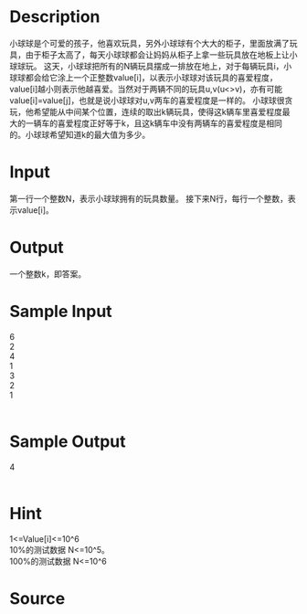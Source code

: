 
# Description

<div class="content">小球球是个可爱的孩子，他喜欢玩具，另外小球球有个大大的柜子，里面放满了玩具，由于柜子太高了，每天小球球都会让妈妈从柜子上拿一些玩具放在地板上让小球球玩。
这天，小球球把所有的N辆玩具摆成一排放在地上，对于每辆玩具i，小球球都会给它涂上一个正整数value[i]，以表示小球球对该玩具的喜爱程度，value[i]越小则表示他越喜爱。当然对于两辆不同的玩具u,v(u&lt;&gt;v)，亦有可能value[i]=value[j]，也就是说小球球对u,v两车的喜爱程度是一样的。
小球球很贪玩，他希望能从中间某个位置，连续的取出k辆玩具，使得这k辆车里喜爱程度最大的一辆车的喜爱程度正好等于k，且这k辆车中没有两辆车的喜爱程度是相同的。小球球希望知道k的最大值为多少。

</div>

# Input

<div class="content">第一行一个整数N，表示小球球拥有的玩具数量。
接下来N行，每行一个整数，表示value[i]。

</div>

# Output

<div class="content">一个整数k，即答案。
</div>

# Sample Input

<div class="content"><span class="sampledata">6<br/>
2<br/>
4<br/>
1<br/>
3<br/>
2<br/>
1<br/>
<br/>
</span></div>

# Sample Output

<div class="content"><span class="sampledata">4<br/>
<br/>
</span></div>

# Hint

<div class="content"><p>1&lt;=Value[i]&lt;=10^6<br/>
10%的测试数据 N&lt;=10^5。<br/>
100%的测试数据 N&lt;=10^6<br/>
</p></div>

# Source

<div class="content"><p><a href="problemset.php?search="></a></p></div>

